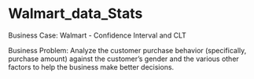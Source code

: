 # Walmart_data_Stats
 Business Case: Walmart - Confidence Interval and CLT

Business Problem:
Analyze the customer purchase behavior (specifically, purchase amount) against the customer’s gender and the various other factors to help the business make better decisions.
 

